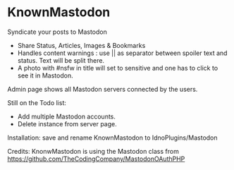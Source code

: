  # KnownMastodon

Syndicate your posts to Mastodon

- Share Status, Articles, Images & Bookmarks
- Handles content warnings : use || as separator between spoiler text and status. Text will be split there.
- A photo with #nsfw in title will set to sensitive and one has to click to see it in Mastodon.

Admin page shows all Mastodon servers connected by the users.

Still on the Todo list:

- Add multiple Mastodon accounts.
- Delete instance from server page.

Installation: save and rename KnownMastodon to IdnoPlugins/Mastodon

Credits: KnonwMastodon is using the Mastodon class from https://github.com/TheCodingCompany/MastodonOAuthPHP